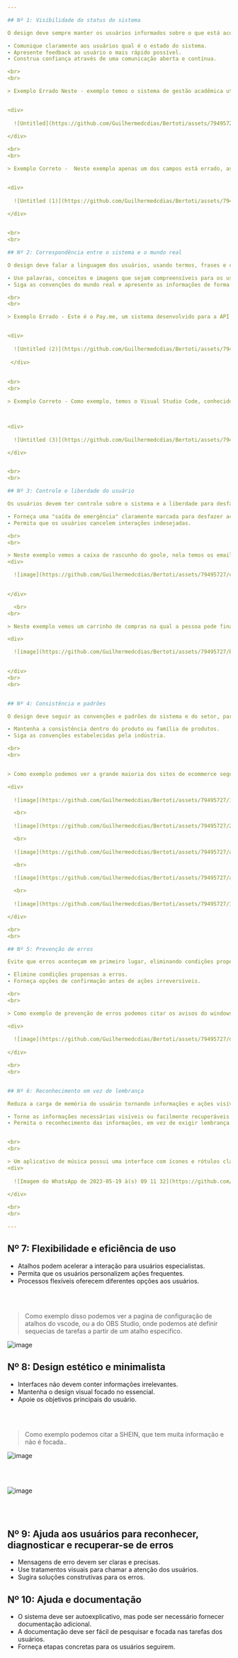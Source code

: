 ```yaml
---

## Nº 1: Visibilidade do status do sistema

O design deve sempre manter os usuários informados sobre o que está acontecendo, por meio de feedback apropriado em um período de tempo razoável.

- Comunique claramente aos usuários qual é o estado do sistema.
- Apresente feedback ao usuário o mais rápido possível.
- Construa confiança através de uma comunicação aberta e contínua.

<br>
<br>

> Exemplo Errado Neste - exemplo temos o sistema de gestão acadêmica utilizado pela fatec, nele quando uma ou as duas informações estão erradas, temos o mesmo aviso, sem destaque algum...


<div>
  
  ![Untitled](https://github.com/Guilhermedcdias/Bertoti/assets/79495727/e7e995a6-5a55-46ba-8ea5-0125a8710063)
  
</div>

<br>
<br>

> Exemplo Correto -  Neste exemplo apenas um dos campos está errado, assim como o exemplo errado, mas neste caso, a mensagem de erro é clara e especifica, assim como a heurística diz.


<div>
  
  ![Untitled (1)](https://github.com/Guilhermedcdias/Bertoti/assets/79495727/7b8ead94-a333-4e53-90b3-1ca90b07748c)
  
</div>


<br>
<br>

## Nº 2: Correspondência entre o sistema e o mundo real

O design deve falar a linguagem dos usuários, usando termos, frases e conceitos familiares a eles.

- Use palavras, conceitos e imagens que sejam compreensíveis para os usuários.
- Siga as convenções do mundo real e apresente as informações de forma lógica.

<br>
<br>

> Exemplo Errado - Este é o Pay.me, um sistema desenvolvido para a API do 3º Semestre de desenvolvimento de sistemas. Nele vemos que não existe correspondência entre o ícones e o que eles realmente fazem no sistema, qual a função deles.


<div>
  
  ![Untitled (2)](https://github.com/Guilhermedcdias/Bertoti/assets/79495727/7cda1a9d-7295-417e-9233-4ecaf20ee3a8)
  
 </div>
 
 
<br>
<br>

> Exemplo Correto - Como exemplo, temos o Visual Studio Code, conhecido como VSCode, que é um editor de código-fonte. No VSCode, os ícones têm uma relação direta com suas funcionalidades. Por exemplo, se clicarmos no ícone do canto inferior esquerdo, representado por um personagem, será exibido um menu de contas. Dessa forma, os ícones no VSCode são intuitivos e permitem aos usuários acessar facilmente as diversas funcionalidades do editor.



<div>
  
  ![Untitled (3)](https://github.com/Guilhermedcdias/Bertoti/assets/79495727/cd046e8c-04a0-446f-adb3-bbab21c31e7c)

</div>


<br>
<br>

## Nº 3: Controle e liberdade do usuário

Os usuários devem ter controle sobre o sistema e a liberdade para desfazer ações indesejadas.

- Forneça uma "saída de emergência" claramente marcada para desfazer ações.
- Permita que os usuários cancelem interações indesejadas.

<br>
<br>

> Neste exemplo vemos a caixa de rascunho do goole, nela temos os emails que o usuario por algum motivo não enviou, ou seja ele teve total controle do sistema para parar de enviar o email e o sistema guardou isso para ele fazendo com que não haja perda de dados.
<div> 

  ![image](https://github.com/Guilhermedcdias/Bertoti/assets/79495727/c1c08965-b70f-4eda-91e1-67d1d46151cf)

  
</div>

  <br>
<br>

> Neste exemplo vemos um carrinho de compras na qual a pessoa pode finalizar a compra a qualquer momento, se ela quiser ela pode excluir produtos e adicionar mais unidades deles, ou seja o usuario tem total controle de tudo que acontece. Se ele quiser cancelar ele tem uma saida de emergencia.

<div>

  ![image](https://github.com/Guilhermedcdias/Bertoti/assets/79495727/b99299ef-6e66-49f8-b0e4-dbb1c8854a6a)

  
</div>
<br>
<br>


## Nº 4: Consistência e padrões

O design deve seguir as convenções e padrões do sistema e do setor, para que os usuários não fiquem confusos.

- Mantenha a consistência dentro do produto ou família de produtos.
- Siga as convenções estabelecidas pela indústria.

<br>
<br>


> Como exemplo podemos ver a grande maioria dos sites de ecommerce seguem um padrão em cima temos um menu com as sessões do site, do lado direito temos o  login no meio da navbar temos um barra de pesquisa e na esqueda a logo do site.

<div>
  
  ![image](https://github.com/Guilhermedcdias/Bertoti/assets/79495727/12336475-d879-42a0-a459-8bc71472d1eb)

  <br>
  
  ![image](https://github.com/Guilhermedcdias/Bertoti/assets/79495727/23944192-fcf8-4a49-8985-44723afd6460)

  <br>
  
  ![image](https://github.com/Guilhermedcdias/Bertoti/assets/79495727/a3e69488-7c4a-47e7-912d-e57e697ee49b)

  <br>
  
  ![image](https://github.com/Guilhermedcdias/Bertoti/assets/79495727/a81a115a-eca1-42d8-9588-2c2bc1cfd740)

  <br>
  
  ![image](https://github.com/Guilhermedcdias/Bertoti/assets/79495727/195695c1-7b61-4ce3-933b-7899138d1da1)

</div>

<br>
<br>

## Nº 5: Prevenção de erros

Evite que erros aconteçam em primeiro lugar, eliminando condições propensas a erros e oferecendo confirmação antes de ações irreversíveis.

- Elimine condições propensas a erros.
- Forneça opções de confirmação antes de ações irreversíveis.

<br>
<br>

> Como exemplo de prevenção de erros podemos citar os avisos do windows para quase tudo, como por exemplo, instalar um programa ou limpar os itens da lixeira.

<div>
  
  ![image](https://github.com/Guilhermedcdias/Bertoti/assets/79495727/d4664506-3d80-4550-9084-a9801d8ac683)
  
</div>

<br>
<br>


## Nº 6: Reconhecimento em vez de lembrança

Reduza a carga de memória do usuário tornando informações e ações visíveis e facilmente acessíveis.

- Torne as informações necessárias visíveis ou facilmente recuperáveis.
- Permita o reconhecimento das informações, em vez de exigir lembrança.


<br>
<br>

> Um aplicativo de música possui uma interface com ícones e rótulos claros para as funções comuns, como reproduzir, pausar, avançar e retroceder. Os usuários podem facilmente reconhecer esses ícones e saber como usá-los, sem a necessidade de lembrar de comandos específicos ou símbolos complexos.
<div>
  
  ![Imagem do WhatsApp de 2023-05-19 à(s) 09 11 32](https://github.com/Guilhermedcdias/Bertoti/assets/79495727/c28c3a90-7ed6-4fcf-8959-b8fe4c66e2ef)
  
</div>

<br>
<br>

---
```


## Nº 7: Flexibilidade e eficiência de uso

- Atalhos podem acelerar a interação para usuários especialistas.
- Permita que os usuários personalizem ações frequentes.
- Processos flexíveis oferecem diferentes opções aos usuários.

<br>
<br>

> Como exemplo disso podemos ver a pagina de configuração de atalhos do vscode, ou a do OBS Studio, onde podemos até definir sequecias de tarefas a partir de um atalho especifico.
<div>
  
  ![image](https://github.com/Guilhermedcdias/Bertoti/assets/79495727/0398dd26-6108-4124-9514-23cd1fd087e4)

</div>

## Nº 8: Design estético e minimalista

- Interfaces não devem conter informações irrelevantes.
- Mantenha o design visual focado no essencial.
- Apoie os objetivos principais do usuário.

<br>
<br>

> Como exemplo podemos citar a SHEIN, que tem muita informação e não é focada..
<div>
  
  ![image](https://github.com/Guilhermedcdias/Bertoti/assets/79495727/beb49f39-65a4-4b06-81cb-7e835e1c9466)
  
</div>

<br>
<br>

<div> 
  
  ![image](https://github.com/Guilhermedcdias/Bertoti/assets/79495727/b0a25ed2-871e-4eb1-894c-d20c85f31bb0)

</div>

<br>
<br>

## Nº 9: Ajuda aos usuários para reconhecer, diagnosticar e recuperar-se de erros

- Mensagens de erro devem ser claras e precisas.
- Use tratamentos visuais para chamar a atenção dos usuários.
- Sugira soluções construtivas para os erros.



## Nº 10: Ajuda e documentação

- O sistema deve ser autoexplicativo, mas pode ser necessário fornecer documentação adicional.
- A documentação deve ser fácil de pesquisar e focada nas tarefas dos usuários.
- Forneça etapas concretas para os usuários seguirem.


